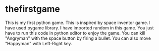 # thefirstgame
This is my first python game.
This is inspired by space inventor game. 
I have used pygame library.
I have imported random in this game.
You just have to run this code in python editor to enjoy the game.
You can kill "Angryman" with the space button by firing a bullet.
You can also move "Happyman" with Left-Right key.
